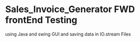 # Sales_Invoice_Generator FWD frontEnd Testing
using Java and swing GUI
and saving data in IO.stream Files
